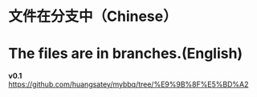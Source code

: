 # 文件在分支中（Chinese）
# The files are in branches.(English)

**v0.1**  https://github.com/huangsatey/mybbq/tree/%E9%9B%8F%E5%BD%A2
